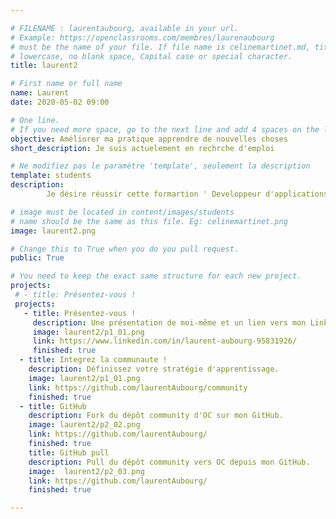 ```yaml
---

# FILENAME : laurentaubourg, available in your url.
# Example: https://openclassrooms.com/membres/laurenaubourg
# must be the name of your file. If file name is celinemartinet.md, title is celinemartinet.
# lowercase, no blank space, Capital case or special character.
title: laurent2

# First name or full name
name: Laurent
date: 2020-05-02 09:00

# One line.
# If you need more space, go to the next line and add 4 spaces on the left, as in 'description'.
objective: Améliorer ma pratique apprendre de nouvelles choses
short_description: Je suis actuelement en rechrche d'emploi

# Ne modifiez pas le paramètre 'template', seulement la description
template: students
description:
        Je désire réussir cette formartion ' Developpeur d'applications  Ios ' dans une pratique commune avec tous las  autres membres de ce groupe

# image must be located in content/images/students
# name should be the same as this file. Eg: celinemartinet.png
image: laurent2.png

# Change this to True when you do you pull request.
public: True

# You need to keep the exact same structure for each new project.
projects:
 # - title: Présentez-vous !
 projects:
   - title: Présentez-vous !
     description: Une présentation de moi-même et un lien vers mon LinkedIn.
     image: laurent2/p1_01.png
     link: https://www.linkedin.com/in/laurent-aubourg-95831926/
     finished: true 
  - title: Integrez la communaute !
    description: Définissez votre stratégie d'apprentissage. 
    image: laurent2/p1_01.png
    link: https://github.com/laurentAubourg/community
    finished: true
  - title: GitHub
    description: Fork du dépôt community d'OC sur mon GitHub. 
    image: laurent2/p2_02.png
    link: https://github.com/laurentAubourg/
    finished: true
    title: GitHub pull
    description: Pull du dépôt community vers OC depuis mon GitHub. 
    image:  laurent2/p2_03.png
    link: https://github.com/laurentAubourg/
    finished: true

---
```


